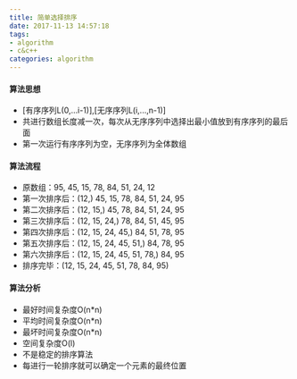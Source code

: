 ```yaml
---
title: 简单选择排序
date: 2017-11-13 14:57:18
tags:
- algorithm
- c&c++
categories: algorithm
---
```


#### 算法思想

- [有序序列L(0,...i-1)],[无序序列L(i,...,n-1)]
- 共进行数组长度减一次，每次从无序序列中选择出最小值放到有序序列的最后面
- 第一次运行有序序列为空，无序序列为全体数组

#### 算法流程

- 原数组：95, 45, 15, 78, 84, 51, 24, 12
- 第一次排序后：(12,) 45, 15, 78, 84, 51, 24, 95
- 第二次排序后：(12, 15,) 45, 78, 84, 51, 24, 95
- 第三次排序后：(12, 15, 24,) 78, 84, 51, 45, 95
- 第四次排序后：(12, 15, 24, 45,) 84, 51, 78, 95
- 第五次排序后：(12, 15, 24, 45, 51,) 84, 78, 95
- 第六次排序后：(12, 15, 24, 45, 51, 78,) 84, 95
- 排序完毕：(12, 15, 24, 45, 51, 78, 84, 95)

#### 算法分析

- 最好时间复杂度O(n*n)
- 平均时间复杂度O(n*n)
- 最坏时间复杂度O(n*n)
- 空间复杂度O(l)
- 不是稳定的排序算法
- 每进行一轮排序就可以确定一个元素的最终位置